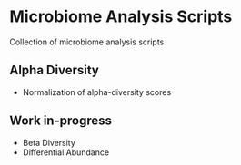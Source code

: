 # Microbiome Analysis Scripts
Collection of microbiome analysis scripts

## Alpha Diversity

* Normalization of alpha-diversity scores



## Work in-progress

* Beta Diversity
* Differential Abundance
